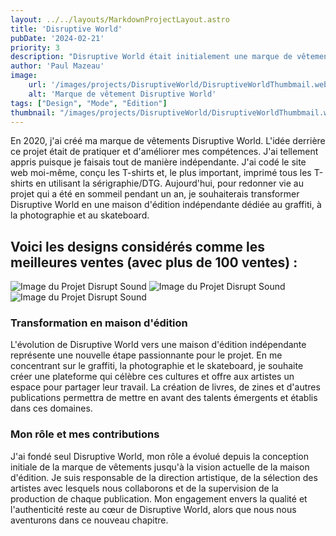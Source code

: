 ```yaml
---
layout: ../../layouts/MarkdownProjectLayout.astro
title: 'Disruptive World'
pubDate: '2024-02-21'
priority: 3
description: "Disruptive World était initialement une marque de vêtements que j'ai créée en 2020, avec l'objectif d'améliorer mes compétences en design et en impression. Aujourd'hui, j'envisage de transformer Disruptive World en une maison d'édition indépendante dédiée au graffiti, à la photographie et au skateboard."
author: 'Paul Mazeau'
image:
    url: '/images/projects/DisruptiveWorld/DisruptiveWorldThumbmail.webp'
    alt: 'Marque de vêtement Disruptive World'
tags: ["Design", "Mode", "Édition"]
thumbnail: "/images/projects/DisruptiveWorld/DisruptiveWorldThumbmail.webp"
---
```


En 2020, j'ai créé ma marque de vêtements Disruptive World. L'idée derrière ce projet était de pratiquer et d'améliorer mes compétences. J'ai tellement appris puisque je faisais tout de manière indépendante. J'ai codé le site web moi-même, conçu les T-shirts et, le plus important, imprimé tous les T-shirts en utilisant la sérigraphie/DTG. Aujourd'hui, pour redonner vie au projet qui a été en sommeil pendant un an, je souhaiterais transformer Disruptive World en une maison d'édition indépendante dédiée au graffiti, à la photographie et au skateboard.

## Voici les designs considérés comme les meilleures ventes (avec plus de 100 ventes) :

<img src="/images/projects/DisruptiveWorld/Tee1.webp" alt="Image du Projet Disrupt Sound" class="blog-content-image-details"/>
<img src="/images/projects/DisruptiveWorld/Tee2.webp" alt="Image du Projet Disrupt Sound" class="blog-content-image-details"/>
<img src="/images/projects/DisruptiveWorld/Tee3.webp" alt="Image du Projet Disrupt Sound" class="blog-content-image-details"/>

### Transformation en maison d'édition

L'évolution de Disruptive World vers une maison d'édition indépendante représente une nouvelle étape passionnante pour le projet. En me concentrant sur le graffiti, la photographie et le skateboard, je souhaite créer une plateforme qui célèbre ces cultures et offre aux artistes un espace pour partager leur travail. La création de livres, de zines et d'autres publications permettra de mettre en avant des talents émergents et établis dans ces domaines.

### Mon rôle et mes contributions

J'ai fondé seul Disruptive World, mon rôle a évolué depuis la conception initiale de la marque de vêtements jusqu'à la vision actuelle de la maison d'édition. Je suis responsable de la direction artistique, de la sélection des artistes avec lesquels nous collaborons et de la supervision de la production de chaque publication. Mon engagement envers la qualité et l'authenticité reste au cœur de Disruptive World, alors que nous nous aventurons dans ce nouveau chapitre.

